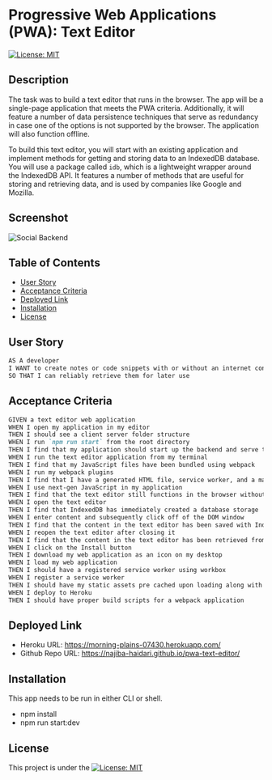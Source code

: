 # Progressive Web Applications (PWA): Text Editor

[![License: MIT](https://img.shields.io/badge/License-MIT-yellow.svg)](https://opensource.org/licenses/MIT)

## Description

The task was to build a text editor that runs in the browser. The app will be a single-page application that meets the PWA criteria. Additionally, it will feature a number of data persistence techniques that serve as redundancy in case one of the options is not supported by the browser. The application will also function offline.

To build this text editor, you will start with an existing application and implement methods for getting and storing data to an IndexedDB database. You will use a package called `idb`, which is a lightweight wrapper around the IndexedDB API. It features a number of methods that are useful for storing and retrieving data, and is used by companies like Google and Mozilla.

## Screenshot
![Social Backend](./client/src/images/screenshot.jpeg)

## Table of Contents 

  - [User Story](#use-story)
  - [Acceptance Criteria](#acceptance-criteria)
  - [Deployed Link](#deployed-link)
  - [Installation](#installation)
  - [License](#license)

## User Story

```md
AS A developer
I WANT to create notes or code snippets with or without an internet connection
SO THAT I can reliably retrieve them for later use
```

## Acceptance Criteria

```md
GIVEN a text editor web application
WHEN I open my application in my editor
THEN I should see a client server folder structure
WHEN I run `npm run start` from the root directory
THEN I find that my application should start up the backend and serve the client
WHEN I run the text editor application from my terminal
THEN I find that my JavaScript files have been bundled using webpack
WHEN I run my webpack plugins
THEN I find that I have a generated HTML file, service worker, and a manifest file
WHEN I use next-gen JavaScript in my application
THEN I find that the text editor still functions in the browser without errors
WHEN I open the text editor
THEN I find that IndexedDB has immediately created a database storage
WHEN I enter content and subsequently click off of the DOM window
THEN I find that the content in the text editor has been saved with IndexedDB
WHEN I reopen the text editor after closing it
THEN I find that the content in the text editor has been retrieved from our IndexedDB
WHEN I click on the Install button
THEN I download my web application as an icon on my desktop
WHEN I load my web application
THEN I should have a registered service worker using workbox
WHEN I register a service worker
THEN I should have my static assets pre cached upon loading along with subsequent pages and static assets
WHEN I deploy to Heroku
THEN I should have proper build scripts for a webpack application
```

## Deployed Link
- Heroku URL: https://morning-plains-07430.herokuapp.com/
- Github Repo URL: https://najiba-haidari.github.io/pwa-text-editor/

## Installation
This app needs to be run in either CLI or shell.
* npm install
* npm run start:dev

  
## License
This project is under the [![License: MIT](https://img.shields.io/badge/License-MIT-yellow.svg)](https://opensource.org/licenses/MIT)